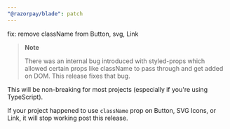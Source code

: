 ```yaml
---
"@razorpay/blade": patch
---
```


fix: remove className from Button, svg, Link

> **Note**
> 
> There was an internal bug introduced with styled-props which allowed certain props like className to pass through and get added on DOM. This release fixes that bug.

This will be non-breaking for most projects (especially if you're using TypeScript). 

If your project happened to use `className` prop on Button, SVG Icons, or Link, it will stop working post this release.
